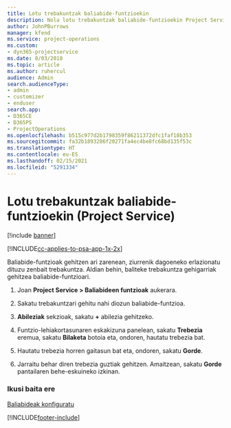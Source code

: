 ```yaml
---
title: Lotu trebakuntzak baliabide-funtzioekin
description: Nola lotu trebakuntzak baliabide-funtzioekin Project Service-n
author: JohnPBurrows
manager: kfend
ms.service: project-operations
ms.custom:
- dyn365-projectservice
ms.date: 8/03/2018
ms.topic: article
ms.author: ruhercul
audience: Admin
search.audienceType:
- admin
- customizer
- enduser
search.app:
- D365CE
- D365PS
- ProjectOperations
ms.openlocfilehash: b515c977d2b1798359f86211372dfc1faf18b353
ms.sourcegitcommit: fa32b1893286f20271fa4ec4be8fc68bd135f53c
ms.translationtype: HT
ms.contentlocale: eu-ES
ms.lasthandoff: 02/15/2021
ms.locfileid: "5291334"
---
```

# <a name="associate-skills-with-resource-roles-project-service"></a>Lotu trebakuntzak baliabide-funtzioekin (Project Service)

[!include [banner](../includes/psa-now-project-operations.md)]

[!INCLUDE[cc-applies-to-psa-app-1x-2x](../includes/cc-applies-to-psa-app-1x-2x.md)]

Baliabide-funtzioak gehitzen ari zarenean, ziurrenik dagoeneko erlazionatu dituzu zenbait trebakuntza. Aldian behin, baliteke trebakuntza gehigarriak gehitzea baliabide-funtzioari.  
  
1.  Joan **Project Service > Baliabideen funtzioak** aukerara.  
  
2.  Sakatu trebakuntzari gehitu nahi diozun baliabide-funtzioa.  
  
3.  **Abileziak** sekzioak, sakatu **+** abilezia gehitzeko.  
  
4.  Funtzio-lehiakortasunaren eskakizuna panelean, sakatu **Trebezia** eremua, sakatu **Bilaketa** botoia eta, ondoren, hautatu trebezia bat.  
  
5.  Hautatu trebezia horren gaitasun bat eta, ondoren, sakatu **Gorde**.  
  
6.  Jarraitu behar diren trebezia guztiak gehitzen. Amaitzean, sakatu **Gorde** pantailaren behe-eskuineko izkinan.  
  
### <a name="see-also"></a>Ikusi baita ere  
 [Baliabideak konfiguratu](../psa/set-up-resources.md)


[!INCLUDE[footer-include](../includes/footer-banner.md)]